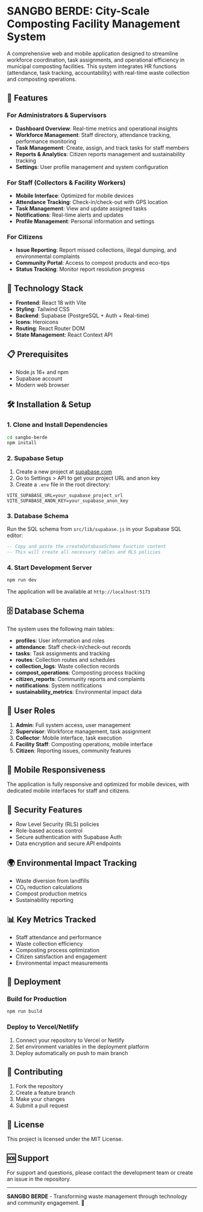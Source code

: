 # SANGBO BERDE: City-Scale Composting Facility Management System

A comprehensive web and mobile application designed to streamline workforce coordination, task assignments, and operational efficiency in municipal composting facilities. This system integrates HR functions (attendance, task tracking, accountability) with real-time waste collection and composting operations.

## 🌱 Features

### For Administrators & Supervisors
- **Dashboard Overview**: Real-time metrics and operational insights
- **Workforce Management**: Staff directory, attendance tracking, performance monitoring
- **Task Management**: Create, assign, and track tasks for staff members
- **Reports & Analytics**: Citizen reports management and sustainability tracking
- **Settings**: User profile management and system configuration

### For Staff (Collectors & Facility Workers)
- **Mobile Interface**: Optimized for mobile devices
- **Attendance Tracking**: Check-in/check-out with GPS location
- **Task Management**: View and update assigned tasks
- **Notifications**: Real-time alerts and updates
- **Profile Management**: Personal information and settings

### For Citizens
- **Issue Reporting**: Report missed collections, illegal dumping, and environmental complaints
- **Community Portal**: Access to compost products and eco-tips
- **Status Tracking**: Monitor report resolution progress

## 🚀 Technology Stack

- **Frontend**: React 18 with Vite
- **Styling**: Tailwind CSS
- **Backend**: Supabase (PostgreSQL + Auth + Real-time)
- **Icons**: Heroicons
- **Routing**: React Router DOM
- **State Management**: React Context API

## 📋 Prerequisites

- Node.js 16+ and npm
- Supabase account
- Modern web browser

## 🛠️ Installation & Setup

### 1. Clone and Install Dependencies

```bash
cd sangbo-berde
npm install
```

### 2. Supabase Setup

1. Create a new project at [supabase.com](https://supabase.com)
2. Go to Settings > API to get your project URL and anon key
3. Create a `.env` file in the root directory:

```env
VITE_SUPABASE_URL=your_supabase_project_url
VITE_SUPABASE_ANON_KEY=your_supabase_anon_key
```

### 3. Database Schema

Run the SQL schema from `src/lib/supabase.js` in your Supabase SQL editor:

```sql
-- Copy and paste the createDatabaseSchema function content
-- This will create all necessary tables and RLS policies
```

### 4. Start Development Server

```bash
npm run dev
```

The application will be available at `http://localhost:5173`

## 🗄️ Database Schema

The system uses the following main tables:

- **profiles**: User information and roles
- **attendance**: Staff check-in/check-out records
- **tasks**: Task assignments and tracking
- **routes**: Collection routes and schedules
- **collection_logs**: Waste collection records
- **compost_operations**: Composting process tracking
- **citizen_reports**: Community reports and complaints
- **notifications**: System notifications
- **sustainability_metrics**: Environmental impact data

## 👥 User Roles

1. **Admin**: Full system access, user management
2. **Supervisor**: Workforce management, task assignment
3. **Collector**: Mobile interface, task execution
4. **Facility Staff**: Composting operations, mobile interface
5. **Citizen**: Reporting issues, community features

## 📱 Mobile Responsiveness

The application is fully responsive and optimized for mobile devices, with dedicated mobile interfaces for staff and citizens.

## 🔐 Security Features

- Row Level Security (RLS) policies
- Role-based access control
- Secure authentication with Supabase Auth
- Data encryption and secure API endpoints

## 🌍 Environmental Impact Tracking

- Waste diversion from landfills
- CO₂ reduction calculations
- Compost production metrics
- Sustainability reporting

## 📊 Key Metrics Tracked

- Staff attendance and performance
- Waste collection efficiency
- Composting process optimization
- Citizen satisfaction and engagement
- Environmental impact measurements

## 🚀 Deployment

### Build for Production

```bash
npm run build
```

### Deploy to Vercel/Netlify

1. Connect your repository to Vercel or Netlify
2. Set environment variables in the deployment platform
3. Deploy automatically on push to main branch

## 🤝 Contributing

1. Fork the repository
2. Create a feature branch
3. Make your changes
4. Submit a pull request

## 📄 License

This project is licensed under the MIT License.

## 🆘 Support

For support and questions, please contact the development team or create an issue in the repository.

---

**SANGBO BERDE** - Transforming waste management through technology and community engagement. 🌱